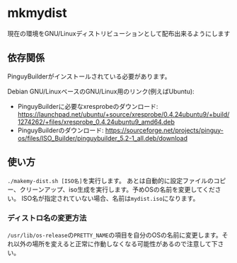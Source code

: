 # mkmydist
現在の環境をGNU/Linuxディストリビューションとして配布出来るようにします

## 依存関係
PinguyBuilderがインストールされている必要があります。　

Debian GNU/LinuxベースのGNU/Linux用のリンク(例えばUbuntu):
- PinguyBuilderに必要なxresprobeのダウンロード: https://launchpad.net/ubuntu/+source/xresprobe/0.4.24ubuntu9/+build/1274262/+files/xresprobe_0.4.24ubuntu9_amd64.deb
- PinguyBuilderのダウンロード: https://sourceforge.net/projects/pinguy-os/files/ISO_Builder/pinguybuilder_5.2-1_all.deb/download

## 使い方
`./makemy-dist.sh [ISO名]`を実行します。
あとは自動的に設定ファイルのコピー、クリーンアップ、iso生成を実行します。予めOSの名前を変更してください。
ISO名が指定されていない場合、名前は`mydist.iso`になります。

### ディストロ名の変更方法
`/usr/lib/os-release`の`PRETTY_NAME`の項目を自分のOSの名前に変更します。それ以外の場所を変えると正常に作動しなくなる可能性があるので注意して下さい。

